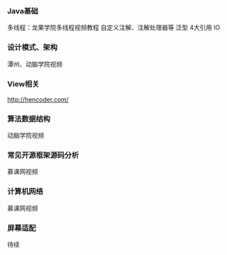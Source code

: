 

### Java基础

多线程：龙果学院多线程视频教程
自定义注解、注解处理器等
泛型
4大引用
IO

### 设计模式、架构

潭州、动脑学院视频

### View相关

http://hencoder.com/

### 算法数据结构

动脑学院视频

### 常见开源框架源码分析

慕课网视频

### 计算机网络

慕课网视频

### 屏幕适配

待续